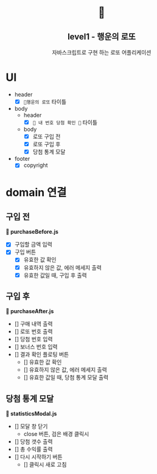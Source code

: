 <h1 align="middle">🎱</h1>
<h2 align="middle">level1 - 행운의 로또</h2>
<p align="middle">자바스크립트로 구현 하는 로또 어플리케이션</p>

# UI

- header
  - [x] `🎱행운의 로또` 타이틀
- body
  - header
    - [x] `🎱 내 번호 당첨 확인 🎱` 타이틀
  - body
    - [x] 로또 구입 전
    - [x] 로또 구입 후
    - [x] 당첨 통계 모달
- footer
  - [x] copyright

# domain 연결

## 구입 전

**📑 purchaseBefore.js**

- [x] 구입할 금액 입력
- [x] 구입 버튼
  - [x] 유효한 값 확인
  - [x] 유효하지 않은 값, 에러 메세지 출력
  - [x] 유효한 값일 때, 구입 후 출력

## 구입 후

**📑 purchaseAfter.js**

- [] 구매 내역 출력
- [] 로또 번호 출력
- [] 당첨 번호 입력
- [] 보너스 번호 입력
- [] 결과 확인 플로팅 버튼
  - [] 유효한 값 확인
  - [] 유효하지 않은 값, 에러 메세지 출력
  - [] 유효한 값일 때, 당첨 통계 모달 출력

## 당첨 통계 모달

**📑 statisticsModal.js**

- [] 모달 창 닫기
  - close 버튼, 검은 배경 클릭시
- [] 당첨 갯수 출력
- [] 총 수익률 출력
- [] 다시 시작하기 버튼
  - [] 클릭시 새로 고침
